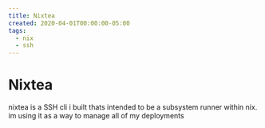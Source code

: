 ```yaml
---
title: Nixtea
created: 2020-04-01T00:00:00-05:00
tags:
  - nix
  - ssh
--- 
```

# Nixtea

nixtea is a SSH cli i built thats intended to be a subsystem runner within nix. im using it as a way to manage all of my deployments
